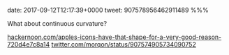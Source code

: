 date: 2017-09-12T12:17:39+0000
tweet: 907578956462911489
%%%

What about continuous curvature?

[hackernoon.com/apples-icons-have-that-shape-for-a-very-good-reason-720d4e7c8a14](https://hackernoon.com/apples-icons-have-that-shape-for-a-very-good-reason-720d4e7c8a14) [twitter.com/morqon/status/907574905734090752](https://twitter.com/morqon/status/907574905734090752)
